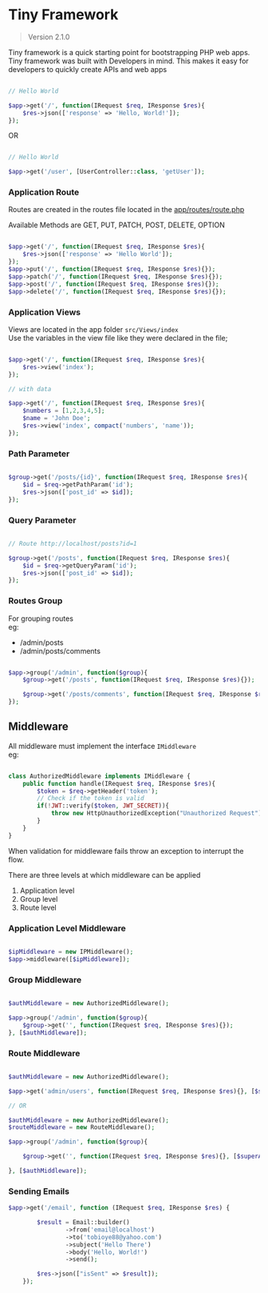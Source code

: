 # Tiny Framework
> Version 2.1.0
   


Tiny framework is a quick starting point for bootstrapping PHP web apps.
Tiny framework was built with Developers in mind. This makes it easy for developers to quickly create APIs and web apps



```php

// Hello World

$app->get('/', function(IRequest $req, IResponse $res){
    $res->json(['response' => 'Hello, World!']);
});

```

OR

```php

// Hello World

$app->get('/user', [UserController::class, 'getUser']);

```

### Application Route

Routes are created in the routes file located in the [app/routes/route.php](/app/routes/route.php)

Available Methods are GET, PUT, PATCH, POST, DELETE, OPTION

```php

$app->get('/', function(IRequest $req, IResponse $res){
    $res->json(['response' => 'Hello World']);
});
$app->put('/', function(IRequest $req, IResponse $res){});
$app->patch('/', function(IRequest $req, IResponse $res){});
$app->post('/', function(IRequest $req, IResponse $res){});
$app->delete('/', function(IRequest $req, IResponse $res){});

```

### Application Views
Views are located in the app folder `src/Views/index`  
Use the variables in the view file like they were declared in the file;

```php

$app->get('/', function(IRequest $req, IResponse $res){
    $res->view('index');
});

// with data

$app->get('/', function(IRequest $req, IResponse $res){
    $numbers = [1,2,3,4,5];
    $name = 'John Doe';
    $res->view('index', compact('numbers', 'name'));
});

```

### Path Parameter

```php

$group->get('/posts/{id}', function(IRequest $req, IResponse $res){
    $id = $req->getPathParam('id');
    $res->json(['post_id' => $id]);
});

```

### Query Parameter

```php

// Route http://localhost/posts?id=1

$group->get('/posts', function(IRequest $req, IResponse $res){
    $id = $req->getQueryParam('id');
    $res->json(['post_id' => $id]);
});

```


### Routes Group

For grouping routes  
eg:
- /admin/posts
- /admin/posts/comments

```php

$app->group('/admin', function($group){
    $group->get('/posts', function(IRequest $req, IResponse $res){});

    $group->get('/posts/comments', function(IRequest $req, IResponse $res){});
});

```


## Middleware

All middleware must implement the interface `IMiddleware`  
eg:

```php

class AuthorizedMiddleware implements IMiddleware {
    public function handle(IRequest $req, IResponse $res){
        $token = $req->getHeader('token');
        // Check if the token is valid
        if(!JWT::verify($token, JWT_SECRET)){
            throw new HttpUnauthorizedException("Unauthorized Request");
        }
    }
}

```

When validation for middleware fails throw an exception to interrupt the flow.

There are three levels at which middleware can be applied
1. Application level
2. Group level
3. Route level 

### Application Level Middleware

```php

$ipMiddleware = new IPMiddleware();
$app->middleware([$ipMiddleware]);

```

### Group Middleware

```php

$authMiddleware = new AuthorizedMiddleware();

$app->group('/admin', function($group){
    $group->get('', function(IRequest $req, IResponse $res){});
}, [$authMiddleware]);

```


### Route Middleware

```php

$authMiddleware = new AuthorizedMiddleware();

$app->get('admin/users', function(IRequest $req, IResponse $res){}, [$superAuthMiddleware]);

// OR

$authMiddleware = new AuthorizedMiddleware();
$routeMiddleware = new RouteMiddleware();

$app->group('/admin', function($group){

    $group->get('', function(IRequest $req, IResponse $res){}, [$superAuthMiddleware]);

}, [$authMiddleware]);

```


### Sending Emails

```php
$app->get('/email', function (IRequest $req, IResponse $res) {

        $result = Email::builder()
                ->from('email@localhost')
                ->to('tobioye88@yahoo.com')
                ->subject('Hello There')
                ->body('Hello, World!')
                ->send();

        $res->json(["isSent" => $result]);
    });
```
